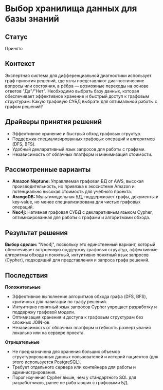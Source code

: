 # Выбор хранилища данных для базы знаний

## Статус 
Принято

## Контекст
Экспертная система для дифференциальной диагностики использует граф принятия решений, где узлы представляют диагностические вопросы или состояния, а рёбра — возможные переходы на основе ответов "Да"/"Нет". Необходимо выбрать базу данных, которая обеспечивает эффективное хранение и быстрый доступ к графовым структурам. Какую графовую СУБД выбрать для оптимальной работы с графом решений?

## Драйверы принятия решений
- Эффективное хранение и быстрый обход графовых структур.  
- Поддержка специализированных графовых операций и алгоритмов (DFS, BFS).  
- Удобный декларативный язык запросов для работы с графами.  
- Независимость от облачных платформ и минимизация стоимости.  

## Рассмотренные варианты
- **Amazon Neptune:** Управляемая графовая БД от AWS, высокая производительность, но привязка к экосистеме Amazon и потенциально высокая стоимость для учебного проекта.  
- **ArangoDB:** Мультимодельная БД, поддерживает графы, документы и key-value, но менее специализирована для чистых графовых операций.  
- **Neo4j:** Нативная графовая СУБД с декларативным языком Cypher, оптимизированная для работы с графами и алгоритмами обхода.  

## Результат решения
**Выбор сделан:** "Neo4j", поскольку это единственный вариант, который обеспечивает встроенную поддержку графовых структур, эффективные алгоритмы обхода и понятный, интуитивно понятный язык запросов (Cypher), подходящий для представления и запроса графа решений.

## Последствия
**Положительные**

- Эффективное выполнение алгоритмов обхода графа (DFS, BFS), критичных для навигации по графу решений.  
- Интуитивно понятный язык запросов Cypher упрощает разработку и поддержку графовой модели.  
- Оптимизация хранения и доступа к графовым структурам без сложных JOIN-ов.  
- Независимость от облачных платформ и гибкость развертывания локально или на сервере проекта.  

**Отрицательные**

- Не предназначена для хранения больших объемов структурированных данных пользователей и историй пациентов (для этого используется PostgreSQL).  
- Требует отдельного сервера или контейнера для работы и администрирования.  
- Порог изучения Cypher выше, чем у стандартного SQL для разработчиков, ранее не работавших с графовыми БД.
